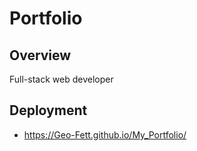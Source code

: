 # Portfolio
## Overview
Full-stack web developer

## Deployment
- https://Geo-Fett.github.io/My_Portfolio/
